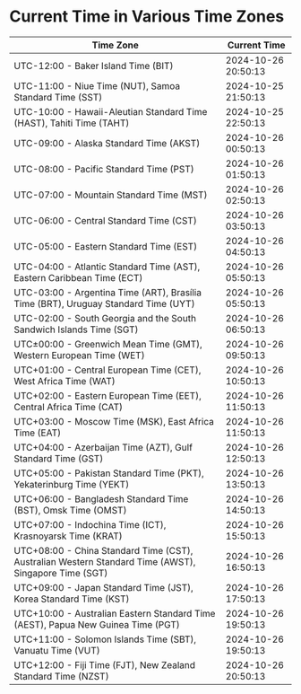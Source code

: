 # Current Time in Various Time Zones

| Time Zone | Current Time |
|-----------|--------------|
| UTC-12:00 - Baker Island Time (BIT) | 2024-10-26 20:50:13 |
| UTC-11:00 - Niue Time (NUT), Samoa Standard Time (SST) | 2024-10-25 21:50:13 |
| UTC-10:00 - Hawaii-Aleutian Standard Time (HAST), Tahiti Time (TAHT) | 2024-10-25 22:50:13 |
| UTC-09:00 - Alaska Standard Time (AKST) | 2024-10-26 00:50:13 |
| UTC-08:00 - Pacific Standard Time (PST) | 2024-10-26 01:50:13 |
| UTC-07:00 - Mountain Standard Time (MST) | 2024-10-26 02:50:13 |
| UTC-06:00 - Central Standard Time (CST) | 2024-10-26 03:50:13 |
| UTC-05:00 - Eastern Standard Time (EST) | 2024-10-26 04:50:13 |
| UTC-04:00 - Atlantic Standard Time (AST), Eastern Caribbean Time (ECT) | 2024-10-26 05:50:13 |
| UTC-03:00 - Argentina Time (ART), Brasília Time (BRT), Uruguay Standard Time (UYT) | 2024-10-26 05:50:13 |
| UTC-02:00 - South Georgia and the South Sandwich Islands Time (SGT) | 2024-10-26 06:50:13 |
| UTC±00:00 - Greenwich Mean Time (GMT), Western European Time (WET) | 2024-10-26 09:50:13 |
| UTC+01:00 - Central European Time (CET), West Africa Time (WAT) | 2024-10-26 10:50:13 |
| UTC+02:00 - Eastern European Time (EET), Central Africa Time (CAT) | 2024-10-26 11:50:13 |
| UTC+03:00 - Moscow Time (MSK), East Africa Time (EAT) | 2024-10-26 11:50:13 |
| UTC+04:00 - Azerbaijan Time (AZT), Gulf Standard Time (GST) | 2024-10-26 12:50:13 |
| UTC+05:00 - Pakistan Standard Time (PKT), Yekaterinburg Time (YEKT) | 2024-10-26 13:50:13 |
| UTC+06:00 - Bangladesh Standard Time (BST), Omsk Time (OMST) | 2024-10-26 14:50:13 |
| UTC+07:00 - Indochina Time (ICT), Krasnoyarsk Time (KRAT) | 2024-10-26 15:50:13 |
| UTC+08:00 - China Standard Time (CST), Australian Western Standard Time (AWST), Singapore Time (SGT) | 2024-10-26 16:50:13 |
| UTC+09:00 - Japan Standard Time (JST), Korea Standard Time (KST) | 2024-10-26 17:50:13 |
| UTC+10:00 - Australian Eastern Standard Time (AEST), Papua New Guinea Time (PGT) | 2024-10-26 19:50:13 |
| UTC+11:00 - Solomon Islands Time (SBT), Vanuatu Time (VUT) | 2024-10-26 19:50:13 |
| UTC+12:00 - Fiji Time (FJT), New Zealand Standard Time (NZST) | 2024-10-26 20:50:13 |
